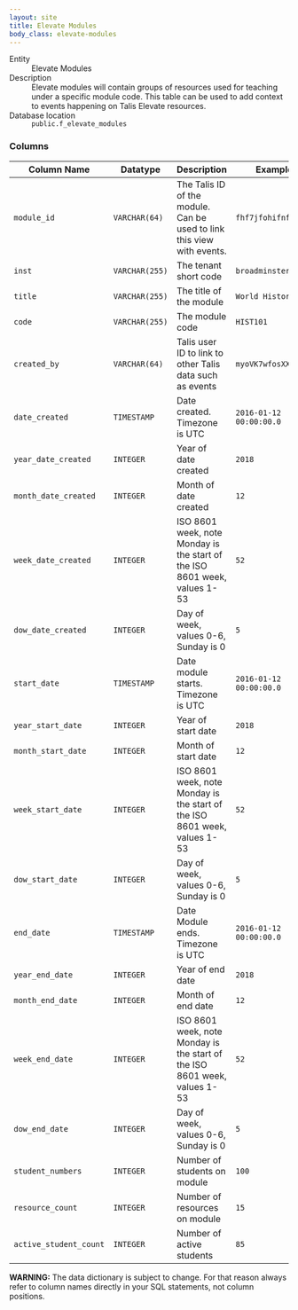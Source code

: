 ```yaml
---
layout: site
title: Elevate Modules
body_class: elevate-modules
---
```


<dl>
  <dt>Entity</dt>
  <dd>Elevate Modules</dd>

  <dt>Description</dt>
  <dd>Elevate modules will contain groups of resources used for teaching under a specific module code. This table can be used to add context to events happening on Talis Elevate resources.</dd>

  <dt>Database location</dt>
  <dd><code>public.f_elevate_modules</code></dd>
</dl>


### Columns

| Column Name | Datatype | Description  | Example
| --- | --- | --- | ---------- | 
| `module_id` | `VARCHAR(64)` | The Talis ID of the module. Can be used to link this view with events. | `fhf7jfohifnfwwoif` |
| `inst`|`VARCHAR(255)` | The tenant short code | `broadminster` | 
| `title` | `VARCHAR(255)` | The title of the module | `World History` |
| `code` | `VARCHAR(255)` | The module code | `HIST101` |
| `created_by` | `VARCHAR(64)` | Talis user ID to link to other Talis data such as events | `myoVK7wfosXXWlw` |
| `date_created` | `TIMESTAMP` | Date created. Timezone is UTC | `2016-01-12 00:00:00.0` |
| `year_date_created` | `INTEGER` | Year of date created | `2018` |
| `month_date_created` | `INTEGER` | Month of date created | `12` |
| `week_date_created` | `INTEGER` | ISO 8601 week, note Monday is the start of the ISO 8601 week, values 1-53 | `52` |
| `dow_date_created` | `INTEGER` | Day of week, values 0-6, Sunday is 0 | `5` |
| `start_date` | `TIMESTAMP` | Date module starts. Timezone is UTC| `2016-01-12 00:00:00.0` |
| `year_start_date` | `INTEGER` | Year of start date | `2018` |
| `month_start_date` | `INTEGER` | Month of start date | `12` |
| `week_start_date` | `INTEGER` | ISO 8601 week, note Monday is the start of the ISO 8601 week, values 1-53 | `52` |
| `dow_start_date` | `INTEGER` | Day of week, values 0-6, Sunday is 0 | `5` |
| `end_date` | `TIMESTAMP` | Date Module ends. Timezone is UTC | `2016-01-12 00:00:00.0` |
| `year_end_date` | `INTEGER` | Year of end date | `2018` |
| `month_end_date` | `INTEGER` | Month of end date | `12` |
| `week_end_date` | `INTEGER` | ISO 8601 week, note Monday is the start of the ISO 8601 week, values 1-53 | `52` |
| `dow_end_date` | `INTEGER` | Day of week, values 0-6, Sunday is 0 | `5` |
| `student_numbers` | `INTEGER` | Number of students on module | `100` |
| `resource_count` | `INTEGER` | Number of resources on module | `15` |
| `active_student_count` | `INTEGER` | Number of active students | `85` |

**WARNING:** The data dictionary is subject to change. For that reason always refer to column names directly in your SQL statements, not column positions.
